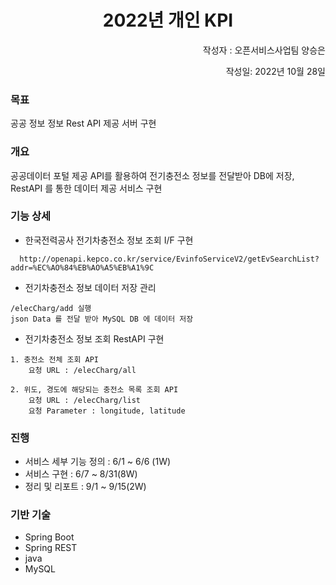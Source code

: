 

# <center>2022년 개인 KPI </center>

<p align='right'> 작성자 : 오픈서비스사업팀 양승은</p>

<p align='right'>작성일: 2022년 10월 28일</p>



### 목표

공공 정보 정보 Rest API 제공 서버 구현 



### 개요

공공데이터 포털 제공 API를 활용하여 전기충전소 정보를 전달받아 
DB에 저장, RestAPI 를 통한 데이터 제공 서비스 구현



### 기능 상세

* 한국전력공사 전기차충전소 정보 조회 I/F 구현
~~~
  http://openapi.kepco.co.kr/service/EvinfoServiceV2/getEvSearchList?addr=%EC%AO%84%EB%AO%A5%EB%A1%9C
~~~
* 전기차충전소 정보 데이터 저장 관리
~~~
/elecCharg/add 실행
json Data 를 전달 받아 MySQL DB 에 데이터 저장
~~~
* 전기차충전소 정보 조회 RestAPI 구현
~~~
1. 충전소 전체 조회 API
    요청 URL : /elecCharg/all

2. 위도, 경도에 해당되는 충전소 목록 조회 API
    요청 URL : /elecCharg/list
    요청 Parameter : longitude, latitude
~~~



### 진행

* 서비스 세부 기능 정의 : 6/1 ~ 6/6 (1W)
* 서비스 구현 : 6/7 ~ 8/31(8W)
* 정리 및 리포트 : 9/1 ~ 9/15(2W)



### 기반 기술

* Spring Boot
* Spring REST
* java
* MySQL


